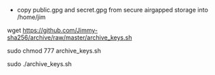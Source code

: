 * copy public.gpg and secret.gpg from secure airgapped storage into /home/jim 

wget https://github.com/Jimmy-sha256/archive/raw/master/archive_keys.sh

sudo chmod 777 archive_keys.sh

sudo ./archive_keys.sh
